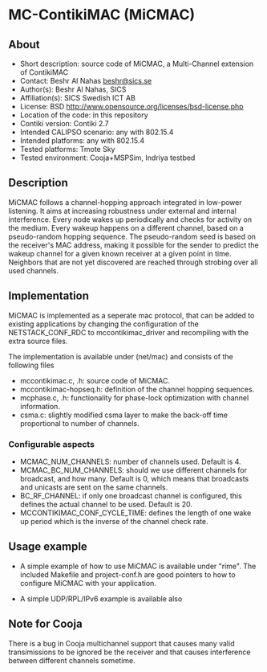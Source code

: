 # MC-ContikiMAC (MiCMAC)

## About

* Short description: source code of MiCMAC, a Multi-Channel extension of ContikiMAC
* Contact: Beshr Al Nahas <beshr@sics.se>
* Author(s): Beshr Al Nahas, SICS
* Affiliation(s): SICS Swedish ICT AB
* License: BSD http://www.opensource.org/licenses/bsd-license.php
* Location of the code: in this repository
* Contiki version: Contiki 2.7
* Intended CALIPSO scenario: any with 802.15.4
* Intended platforms: any with 802.15.4
* Tested platforms: Tmote Sky
* Tested environment: Cooja+MSPSim, Indriya testbed

## Description

MiCMAC follows a channel-hopping approach integrated in low-power listening.
It aims at increasing robustness under external and internal interference.
Every node wakes up periodically and checks for activity on the medium.
Every wakeup happens on a different channel, based on a pseudo-random hopping sequence.
The pseudo-random seed is based on the receiver's MAC address, making it possible for the sender to predict the wakeup channel for a given known receiver at a given point in time.
Neighbors that are not yet discovered are reached through strobing over all used channels.

## Implementation

MiCMAC is implemented as a seperate mac protocol, that can be added to existing applications by changing the configuration of the NETSTACK_CONF_RDC to mccontikimac_driver and recompiling with the extra source files.

The implementation is available under (net/mac) and consists of the following files

* mccontikimac.c, .h: source code of MiCMAC.
* mccontikimac-hopseq.h: definition of the channel hopping sequences.
* mcphase.c, .h: functionality for phase-lock optimization with channel information.
* csma.c: slightly modified csma layer to make the back-off time proportional to number of channels.

### Configurable aspects

* MCMAC_NUM_CHANNELS: number of channels used. Default is 4.
* MCMAC_BC_NUM_CHANNELS: should we use different channels for broadcast, and how many. Default is 0, which means that broadcasts and unicasts are sent on the same channels.
* BC_RF_CHANNEL: if only one broadcast channel is configured, this defines the actual channel to be used. Default is  20.
* MCCONTIKIMAC_CONF_CYCLE_TIME: defines the length of one wake up period which is the inverse of the channel check rate.

## Usage example

* A simple example of how to use MiCMAC is available under "rime".
The included Makefile and project-conf.h are good pointers to how to configure MiCMAC with your application.

* A simple UDP/RPL/IPv6 example is available also

## Note for Cooja

There is a bug in Cooja multichannel support that causes many valid transimissions to be ignored be the receiver and that causes interference between different channels sometime.
